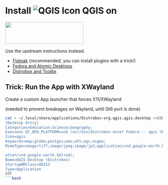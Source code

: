 # Install ![QGIS Icon](https://docs.qgis.org/3.34/en/_static/logo.png) QGIS on
<img src="https://fedoraproject.org/assets/images/logos/fedora-blue.png"
     width="250"
     height="70" />
     
Use the upstream instructions instead.

- [Flatpak](https://qgis.org/resources/installation-guide/#flatpak) 
(recommended, you can install plugins with a trick!)
- [Fedora and Atomic 
Desktops](https://qgis.org/resources/installation-guide/#fedora)
- [Distrobox and 
Toolbx](https://qgis.org/resources/installation-guide/#distrobox--toolbx)

## Trick: Run the App with XWayland

Create a custom App launcher that forces X11/XWayland

(needed to prevent breakages on Wayland, until Qt6 port is done)

```bash
cat > ~/.local/share/applications/Distrobox-org.qgis.qgis.desktop <<EOF
[Desktop Entry]
Categories=Education;Science;Geography;
Exec=env QT_QPA_PLATFORM=xcb /usr/bin/distrobox-enter Fedora -- qgis %F
Icon=qgis
Keywords=map;globe;postgis;wms;wfs;ogc;osgeo;
MimeType=image/tiff;image/jpeg;image/jp2;application/vnd.google-earth.kmz;applic

ation/vnd.google-earth.kml+xml;
Name=QGIS Desktop (Distrobox)
StartupWMClass=QGIS3
Type=Application
EOF
```bash
